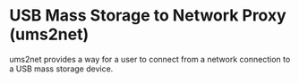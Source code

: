 USB Mass Storage to Network Proxy (ums2net)
======================================================

ums2net provides a way for a user to connect from a network connection to a
USB mass storage device.
